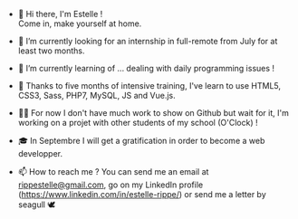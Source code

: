 - 👋 Hi there, I'm Estelle ! </br>
     Come in, make yourself at home. 
     
- 👀 I’m currently looking for an internship in full-remote from July for at least two months.
- 🌱 I’m currently learning of ... dealing with daily programming issues !  
- 🧠 Thanks to five months of intensive training, I've learn to use HTML5, CSS3, Sass, PHP7, MySQL, JS and Vue.js.
- 👩‍💻 For now I don't have much work to show on Github but wait for it, I'm working on a projet with other students of my school (O'Clock) !
- 🎓 In Septembre I will get a gratification in order to become a web developper.


- 📫 How to reach me ? You can send me an email at rippestelle@gmail.com, go on my LinkedIn profile (https://www.linkedin.com/in/estelle-rippe/) or send me a letter by seagull 🕊️

